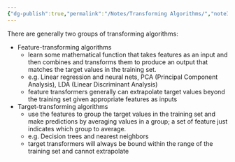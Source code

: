 ```yaml
---
{"dg-publish":true,"permalink":"/Notes/Transforming Algorithms/","noteIcon":""}
---
```



There are generally two groups of transforming algorithms: 
- Feature-transforming algorithms
	- learn some mathematical function that takes features as an input and then combines and transforms them to produce an output that matches the target values in the training set.
	- e.g. Linear regression and neural nets, PCA (Principal Component Analysis), LDA (Linear Discriminant Analysis)
	- feature transformers generally can extrapolate target values beyond the training set given appropriate features as inputs
- Target-transforming algorithms
	- use the features to group the target values in the training set and make predictions by averaging values in a group; a set of feature just indicates which group to average. 
	- e.g. Decision trees and nearest neighbors 
	- target transformers will always be bound within the range of the training set and cannot extrapolate 